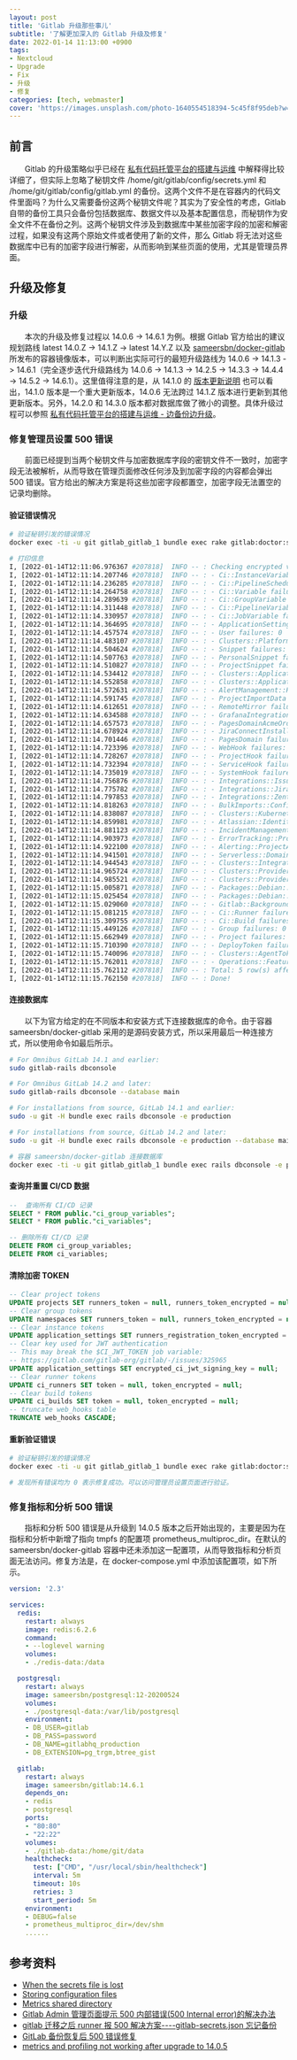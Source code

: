 ```yaml
---
layout: post
title: 'Gitlab 升级那些事儿'
subtitle: '了解更加深入的 Gitlab 升级及修复'
date: 2022-01-14 11:13:00 +0900
tags: 
- Nextcloud
- Upgrade
- Fix
- 升级
- 修复
categories: [tech, webmaster]
cover: 'https://images.unsplash.com/photo-1640554518394-5c45f8f95deb?w=1600&q=900'
---
```


## 前言

&emsp;&emsp;Gitlab 的升级策略似乎已经在 [私有代码托管平台的搭建与运维](../docker/gitlab.html) 中解释得比较详细了，但实际上忽略了秘钥文件 /home/git/gitlab/config/secrets.yml 和 /home/git/gitlab/config/gitlab.yml 的备份。这两个文件不是在容器内的代码文件里面吗？为什么又需要备份这两个秘钥文件呢？其实为了安全性的考虑，Gitlab 自带的备份工具只会备份包括数据库、数据文件以及基本配置信息，而秘钥作为安全文件不在备份之列。这两个秘钥文件涉及到数据库中某些加密字段的加密和解密过程，如果没有这两个原始文件或者使用了新的文件，那么 Gitlab 将无法对这些数据库中已有的加密字段进行解密，从而影响到某些页面的使用，尤其是管理员界面。

## 升级及修复

### 升级

&emsp;&emsp;本次的升级及修复过程以 14.0.6 -> 14.6.1 为例。根据 Gitlab 官方给出的建议规划路线 latest 14.0.Z -> 14.1.Z -> latest 14.Y.Z 以及 [sameersbn/docker-gitlab](https://github.com/sameersbn/docker-gitlab) 所发布的容器镜像版本，可以判断出实际可行的最短升级路线为 14.0.6 -> 14.1.3 -> 14.6.1（完全逐步迭代升级路线为 14.0.6 -> 14.1.3 -> 14.2.5 -> 14.3.3 -> 14.4.4 -> 14.5.2 -> 14.6.1）。这里值得注意的是，从 14.1.0 的 [版本更新说明](https://docs.gitlab.com/ee/update/#1410) 也可以看出，14.1.0 版本是一个重大更新版本，14.0.6 无法跨过 14.1.Z 版本进行更新到其他更新版本。另外，14.2.0 和 14.3.0 版本都对数据库做了微小的调整。具体升级过程可以参照 [私有代码托管平台的搭建与运维 - 边备份边升级](../docker/gitlab.html#边备份边升级)。

### 修复管理员设置 500 错误

&emsp;&emsp;前面已经提到当两个秘钥文件与加密数据库字段的密钥文件不一致时，加密字段无法被解析，从而导致在管理页面修改任何涉及到加密字段的内容都会弹出 500 错误。官方给出的解决方案是将这些加密字段都置空，加密字段无法置空的记录均删除。

#### 验证错误情况

```bash
# 验证秘钥引发的错误情况
docker exec -ti -u git gitlab_gitlab_1 bundle exec rake gitlab:doctor:secrets

# 打印信息
I, [2022-01-14T12:11:06.976367 #207818]  INFO -- : Checking encrypted values in the database
I, [2022-01-14T12:11:14.207746 #207818]  INFO -- : - Ci::InstanceVariable failures: 0
I, [2022-01-14T12:11:14.236285 #207818]  INFO -- : - Ci::PipelineScheduleVariable failures: 0
I, [2022-01-14T12:11:14.264758 #207818]  INFO -- : - Ci::Variable failures: 0
I, [2022-01-14T12:11:14.289639 #207818]  INFO -- : - Ci::GroupVariable failures: 0
I, [2022-01-14T12:11:14.311448 #207818]  INFO -- : - Ci::PipelineVariable failures: 0
I, [2022-01-14T12:11:14.330957 #207818]  INFO -- : - Ci::JobVariable failures: 0
I, [2022-01-14T12:11:14.364695 #207818]  INFO -- : - ApplicationSetting failures: 1
I, [2022-01-14T12:11:14.457574 #207818]  INFO -- : - User failures: 0
I, [2022-01-14T12:11:14.483107 #207818]  INFO -- : - Clusters::Platforms::Kubernetes failures: 0
I, [2022-01-14T12:11:14.504624 #207818]  INFO -- : - Snippet failures: 0
I, [2022-01-14T12:11:14.507763 #207818]  INFO -- : - PersonalSnippet failures: 0
I, [2022-01-14T12:11:14.510827 #207818]  INFO -- : - ProjectSnippet failures: 0
I, [2022-01-14T12:11:14.534412 #207818]  INFO -- : - Clusters::Applications::Helm failures: 0
I, [2022-01-14T12:11:14.552858 #207818]  INFO -- : - Clusters::Applications::Prometheus failures: 0
I, [2022-01-14T12:11:14.572631 #207818]  INFO -- : - AlertManagement::HttpIntegration failures: 0
I, [2022-01-14T12:11:14.591745 #207818]  INFO -- : - ProjectImportData failures: 0
I, [2022-01-14T12:11:14.612651 #207818]  INFO -- : - RemoteMirror failures: 0
I, [2022-01-14T12:11:14.634588 #207818]  INFO -- : - GrafanaIntegration failures: 0
I, [2022-01-14T12:11:14.657573 #207818]  INFO -- : - PagesDomainAcmeOrder failures: 0
I, [2022-01-14T12:11:14.678924 #207818]  INFO -- : - JiraConnectInstallation failures: 0
I, [2022-01-14T12:11:14.701446 #207818]  INFO -- : - PagesDomain failures: 0
I, [2022-01-14T12:11:14.723396 #207818]  INFO -- : - WebHook failures: 1
I, [2022-01-14T12:11:14.728267 #207818]  INFO -- : - ProjectHook failures: 1
I, [2022-01-14T12:11:14.732394 #207818]  INFO -- : - ServiceHook failures: 0
I, [2022-01-14T12:11:14.735019 #207818]  INFO -- : - SystemHook failures: 0
I, [2022-01-14T12:11:14.756876 #207818]  INFO -- : - Integrations::IssueTrackerData failures: 0
I, [2022-01-14T12:11:14.775782 #207818]  INFO -- : - Integrations::JiraTrackerData failures: 0
I, [2022-01-14T12:11:14.797853 #207818]  INFO -- : - Integrations::ZentaoTrackerData failures: 0
I, [2022-01-14T12:11:14.818263 #207818]  INFO -- : - BulkImports::Configuration failures: 0
I, [2022-01-14T12:11:14.838087 #207818]  INFO -- : - Clusters::KubernetesNamespace failures: 0
I, [2022-01-14T12:11:14.859981 #207818]  INFO -- : - Atlassian::Identity failures: 0
I, [2022-01-14T12:11:14.881123 #207818]  INFO -- : - IncidentManagement::ProjectIncidentManagementSetting failures: 0
I, [2022-01-14T12:11:14.903973 #207818]  INFO -- : - ErrorTracking::ProjectErrorTrackingSetting failures: 0
I, [2022-01-14T12:11:14.922100 #207818]  INFO -- : - Alerting::ProjectAlertingSetting failures: 0
I, [2022-01-14T12:11:14.941501 #207818]  INFO -- : - Serverless::DomainCluster failures: 0
I, [2022-01-14T12:11:14.944543 #207818]  INFO -- : - Clusters::Integrations::Prometheus failures: 0
I, [2022-01-14T12:11:14.965724 #207818]  INFO -- : - Clusters::Providers::Gcp failures: 0
I, [2022-01-14T12:11:14.985521 #207818]  INFO -- : - Clusters::Providers::Aws failures: 0
I, [2022-01-14T12:11:15.005871 #207818]  INFO -- : - Packages::Debian::ProjectDistributionKey failures: 0
I, [2022-01-14T12:11:15.025454 #207818]  INFO -- : - Packages::Debian::GroupDistributionKey failures: 0
I, [2022-01-14T12:11:15.029060 #207818]  INFO -- : - Gitlab::BackgroundMigration::BackfillJiraTrackerDeploymentType2::JiraTrackerDataTemp failures: 0
I, [2022-01-14T12:11:15.081215 #207818]  INFO -- : - Ci::Runner failures: 1
I, [2022-01-14T12:11:15.309755 #207818]  INFO -- : - Ci::Build failures: 1
I, [2022-01-14T12:11:15.449126 #207818]  INFO -- : - Group failures: 0
I, [2022-01-14T12:11:15.662949 #207818]  INFO -- : - Project failures: 0
I, [2022-01-14T12:11:15.710390 #207818]  INFO -- : - DeployToken failures: 0
I, [2022-01-14T12:11:15.740096 #207818]  INFO -- : - Clusters::AgentToken failures: 0
I, [2022-01-14T12:11:15.762011 #207818]  INFO -- : - Operations::FeatureFlagsClient failures: 0
I, [2022-01-14T12:11:15.762112 #207818]  INFO -- : Total: 5 row(s) affected
I, [2022-01-14T12:11:15.762150 #207818]  INFO -- : Done!
```
#### 连接数据库

&emsp;&emsp;以下为官方给定的在不同版本和安装方式下连接数据库的命令。由于容器 sameersbn/docker-gitlab 采用的是源码安装方式，所以采用最后一种连接方式，所以使用命令如最后所示。

```bash
# For Omnibus GitLab 14.1 and earlier:
sudo gitlab-rails dbconsole

# For Omnibus GitLab 14.2 and later:
sudo gitlab-rails dbconsole --database main

# For installations from source, GitLab 14.1 and earlier:
sudo -u git -H bundle exec rails dbconsole -e production

# For installations from source, GitLab 14.2 and later:
sudo -u git -H bundle exec rails dbconsole -e production --database main

# 容器 sameersbn/docker-gitlab 连接数据库
docker exec -ti -u git gitlab_gitlab_1 bundle exec rails dbconsole -e production --database main
```

#### 查询并重置 CI/CD 数据

```sql
--  查询所有 CI/CD 记录
SELECT * FROM public."ci_group_variables";
SELECT * FROM public."ci_variables";

-- 删除所有 CI/CD 记录
DELETE FROM ci_group_variables;
DELETE FROM ci_variables;
```

#### 清除加密 TOKEN

```sql
-- Clear project tokens
UPDATE projects SET runners_token = null, runners_token_encrypted = null;
-- Clear group tokens
UPDATE namespaces SET runners_token = null, runners_token_encrypted = null;
-- Clear instance tokens
UPDATE application_settings SET runners_registration_token_encrypted = null;
-- Clear key used for JWT authentication
-- This may break the $CI_JWT_TOKEN job variable:
-- https://gitlab.com/gitlab-org/gitlab/-/issues/325965
UPDATE application_settings SET encrypted_ci_jwt_signing_key = null;
-- Clear runner tokens
UPDATE ci_runners SET token = null, token_encrypted = null;
-- Clear build tokens
UPDATE ci_builds SET token = null, token_encrypted = null;
-- truncate web_hooks table
TRUNCATE web_hooks CASCADE;
```

#### 重新验证错误

```bash
# 验证秘钥引发的错误情况
docker exec -ti -u git gitlab_gitlab_1 bundle exec rake gitlab:doctor:secrets

# 发现所有错误均为 0 表示修复成功。可以访问管理员设置页面进行验证。
```

### 修复指标和分析 500 错误

&emsp;&emsp;指标和分析 500 错误是从升级到 14.0.5 版本之后开始出现的，主要是因为在指标和分析中新增了指向 tmpfs 的配置项 prometheus_multiproc_dir。在默认的 sameersbn/docker-gitlab 容器中还未添加这一配置项，从而导致指标和分析页面无法访问。修复方法是，在 docker-compose.yml 中添加该配置项，如下所示。

```yaml
version: '2.3'

services:
  redis:
    restart: always
    image: redis:6.2.6
    command:
    - --loglevel warning
    volumes:
    - ./redis-data:/data

  postgresql:
    restart: always
    image: sameersbn/postgresql:12-20200524
    volumes:
    - ./postgresql-data:/var/lib/postgresql
    environment:
    - DB_USER=gitlab
    - DB_PASS=password
    - DB_NAME=gitlabhq_production
    - DB_EXTENSION=pg_trgm,btree_gist

  gitlab:
    restart: always
    image: sameersbn/gitlab:14.6.1
    depends_on:
    - redis
    - postgresql
    ports:
    - "80:80"
    - "22:22"
    volumes:
    - ./gitlab-data:/home/git/data
    healthcheck:
      test: ["CMD", "/usr/local/sbin/healthcheck"]
      interval: 5m
      timeout: 10s
      retries: 3
      start_period: 5m
    environment:
    - DEBUG=false
    - prometheus_multiproc_dir=/dev/shm
    ......
```


## 参考资料

- [When the secrets file is lost](https://docs.gitlab.com/ee/raketasks/backup_restore.html#when-the-secrets-file-is-lost)
- [Storing configuration files](https://docs.gitlab.com/ee/raketasks/backup_restore.html#storing-configuration-files)
- [Metrics shared directory](https://docs.gitlab.com/ee/administration/monitoring/prometheus/gitlab_metrics.html#metrics-shared-directory)
- [Gitlab Admin 管理页面提示 500 内部错误(500 Internal error)的解决办法](https://blog.csdn.net/weixin_44295157/article/details/119618816)
- [gitlab 迁移之后 runner 报 500 解决方案----gitlab-secrets.json 忘记备份](https://blog.csdn.net/Shawn_wang_0919/article/details/115895292)
- [GitLab 备份恢复后 500 错误修复](https://lintian.co/archives/16)
- [metrics and profiling not working after upgrade to 14.0.5](https://github.com/sameersbn/docker-gitlab/issues/2387)